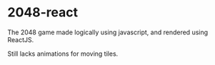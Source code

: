 # 2048-react

The 2048 game made logically using javascript, and rendered using ReactJS. 

Still lacks animations for moving tiles. 
